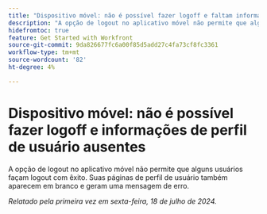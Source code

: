 ```yaml
---
title: "Dispositivo móvel: não é possível fazer logoff e faltam informações de perfil do usuário"
description: "A opção de logout no aplicativo móvel não permite que alguns usuários façam logout com êxito. Suas páginas de perfil de usuário também aparecem em branco e geram uma mensagem de erro."
hidefromtoc: true
feature: Get Started with Workfront
source-git-commit: 9da826677fc6a00f85d5add27c4fa73cf8fc3361
workflow-type: tm+mt
source-wordcount: '82'
ht-degree: 4%

---
```



# Dispositivo móvel: não é possível fazer logoff e informações de perfil de usuário ausentes

A opção de logout no aplicativo móvel não permite que alguns usuários façam logout com êxito. Suas páginas de perfil de usuário também aparecem em branco e geram uma mensagem de erro.

_Relatado pela primeira vez em sexta-feira, 18 de julho de 2024._
